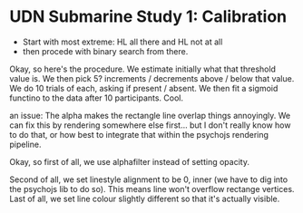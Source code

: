 # UDN Submarine Study 1: Calibration

* Start with most extreme: HL all there and HL not at all
* then procede with binary search from there.


Okay, so here's the procedure. We estimate initially what that threshold value is. We then pick 5? increments / decrements above / below that value. We do 10 trials of each, asking if present / absent. We then fit a sigmoid functino to the data after 10 participants. Cool.

an issue: The alpha makes the rectangle line overlap things annoyingly. We can fix this by rendering somewhere else first... but I don't really know how to do that, or how best to integrate that within the psychojs rendering pipeline.

Okay, so first of all, we use alphafilter instead of setting opacity.

Second of all, we set linestyle alignment to be 0, inner (we have to dig into the psychojs lib to do so). This means line won't overflow rectange vertices. Last of all, we set line colour slightly different so that it's actually visible.